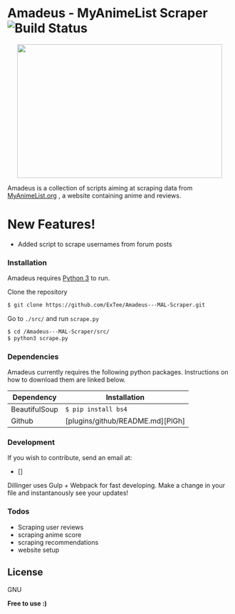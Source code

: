 

# Amadeus - MyAnimeList Scraper ![Build Status](https://travis-ci.org/joemccann/dillinger.svg?branch=master)


<p align="center">
<img width="460" height="300" src="https://i.imgur.com/K4B6uHU.png">
</p>

Amadeus is a collection of scripts aiming at scraping data from [MyAnimeList.org](myanimelist.org) , a website containing anime and reviews.


# New Features!

  - Added script to scrape usernames from forum posts

### Installation

Amadeus requires [Python 3](https://www.python.org/downloads/) to run.

Clone the repository
```sh
$ git clone https://github.com/ExTee/Amadeus---MAL-Scraper.git
```
Go to ```./src/``` and run ``scrape.py``
```sh
$ cd /Amadeus---MAL-Scraper/src/
$ python3 scrape.py
```
### Dependencies

Amadeus currently requires the following python packages. Instructions on how to download them are linked below.

| Dependency | Installation |
| ------ | ------ |
| BeautifulSoup | ```$ pip install bs4``` |
| Github | [plugins/github/README.md][PlGh] |



### Development

If you wish to contribute, send an email at:
* []

Dillinger uses Gulp + Webpack for fast developing.
Make a change in your file and instantanously see your updates!


### Todos

 - Scraping user reviews
 - scraping anime score
 - scraping recommendations
 - website setup

License
----

GNU


**Free to use :)**
